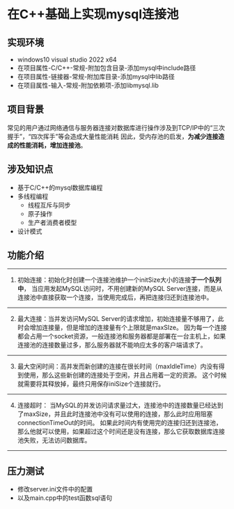 # 在C++基础上实现mysql连接池
## 实现环境
- windows10 visual studio 2022 x64
- 在项目属性-C/C++-常规-附加包含目录-添加mysql中include路径
- 在项目属性-链接器-常规-附加库目录-添加mysql中lib路径
- 在项目属性-输入-常规-附加依赖项-添加libmysql.lib

## 项目背景
常见的用户通过网络通信与服务器连接对数据库进行操作涉及到TCP/IP中的“三次握手”，“四次挥手”等会造成大量性能消耗
因此，受内存池的启发，**为减少连接造成的性能消耗，增加连接池**。

## 涉及知识点
- 基于C/C++的mysql数据库编程
- 多线程编程
  - 线程互斥与同步
  - 原子操作
  - 生产者消费者模型
- 设计模式

## 功能介绍
***
1. 初始连接：初始化时创建一个连接池维护一个initSize大小的连接**于一个队列中**，
当应用发起MySQL访问时，不用创建新的MySQL Server连接，而是从连接池中直接获取一个连接，当使用完成后，再把连接归还到连接池中。
***
2. 最大连接：当并发访问MySQL Server的请求增加，初始连接量不够用了，此时会增加连接量，但是增加的连接量有个上限就是maxSIze。
因为每一个连接都会占用一个socket资源，一般连接池和服务器都是部署在一台主机上，如果连接池的连接数量过多，那么服务器就不能响应太多的客户端请求了。
***
3. 最大空闲时间：高并发而新创建的连接在很长时间（maxIdleTime）内没有得到使用，那么这些新创建的连接处于空闲，并且占用着一定的资源。
这个时候就需要将其释放掉，最终只用保存iniSize个连接就行。
***
4. 连接超时：
当MySQL的并发访问请求量过大，连接池中的连接数量已经达到了maxSize，并且此时连接池中没有可以使用的连接，那么此时应用阻塞connectionTimeOut的时间。
如果此时间内有使用完的连接归还到连接池，那么他就可以使用，如果超过这个时间还是没有连接，那么它获取数据库连接池失败，无法访问数据库。
***
## 压力测试
- 修改server.ini文件中的配置
- 以及main.cpp中的test函数sql语句
